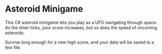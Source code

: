 # Asteroid Minigame

This C# asteroid minigame lets you play as a UFO navigating through space.  As the timer ticks, your score increases, but so does the speed of oncoming asteroids.

Survive long enough for a new high score, and your data will be saved to a text file.
